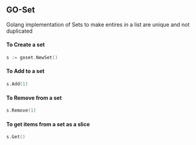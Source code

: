## GO-Set

Golang implementation of Sets to make entires in a list are unique and not duplicated 

#### To Create a set
```go
s := goset.NewSet()
```
#### To Add to a set
```go
s.Add(1)
```
#### To Remove from a set
```go
s.Remove(1)
```
#### To get items from a set as a slice
```go
s.Get()
```

